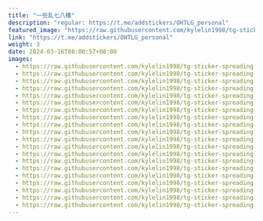 ```yaml
---
title: "一些乱七八糟"
description: "regular: https://t.me/addstickers/OHTLG_personal"
featured_image: "https://raw.githubusercontent.com/kylelin1998/tg-sticker-spreading-worldwide-images/main/img/ce0635d4-ab87-495f-917f-f6afe48bc064.jpg"
link: "https://t.me/addstickers/OHTLG_personal"
weight: 3
date: 2024-03-16T08:00:57+08:00
images:
  - https://raw.githubusercontent.com/kylelin1998/tg-sticker-spreading-worldwide-images/main/img/ce0635d4-ab87-495f-917f-f6afe48bc064.jpg
  - https://raw.githubusercontent.com/kylelin1998/tg-sticker-spreading-worldwide-images/main/img/fca4ea5e-0d05-4c3d-9934-367436cfdb0f.jpg
  - https://raw.githubusercontent.com/kylelin1998/tg-sticker-spreading-worldwide-images/main/img/b8de4181-3bce-403e-a625-e2a56fd7f9d7.jpg
  - https://raw.githubusercontent.com/kylelin1998/tg-sticker-spreading-worldwide-images/main/img/abb2c048-f8a8-4d16-8b72-67d684838687.jpg
  - https://raw.githubusercontent.com/kylelin1998/tg-sticker-spreading-worldwide-images/main/img/636ef056-9cf2-4d75-abee-a99497a800f1.jpg
  - https://raw.githubusercontent.com/kylelin1998/tg-sticker-spreading-worldwide-images/main/img/a39b9a30-3cb9-46e9-90b4-1140d428ef74.jpg
  - https://raw.githubusercontent.com/kylelin1998/tg-sticker-spreading-worldwide-images/main/img/126f377d-ad4e-4d20-b131-c8e3ee50fcd8.jpg
  - https://raw.githubusercontent.com/kylelin1998/tg-sticker-spreading-worldwide-images/main/img/9a60c246-2e2b-4272-8d28-660ffefd8f98.jpg
  - https://raw.githubusercontent.com/kylelin1998/tg-sticker-spreading-worldwide-images/main/img/74411ee8-be27-4be6-b58c-7281f59bdac1.jpg
  - https://raw.githubusercontent.com/kylelin1998/tg-sticker-spreading-worldwide-images/main/img/6b0e1224-a859-40b3-b792-fca32142d552.jpg
  - https://raw.githubusercontent.com/kylelin1998/tg-sticker-spreading-worldwide-images/main/img/a6d58aee-87e4-466f-898d-9173f0dd0681.jpg
  - https://raw.githubusercontent.com/kylelin1998/tg-sticker-spreading-worldwide-images/main/img/c0e719e1-9d18-4592-96e5-ccf6bbb456b9.jpg
  - https://raw.githubusercontent.com/kylelin1998/tg-sticker-spreading-worldwide-images/main/img/fba537dc-5e0e-4fea-9ed5-cb375587b639.jpg
  - https://raw.githubusercontent.com/kylelin1998/tg-sticker-spreading-worldwide-images/main/img/e7e6a856-383e-4583-a700-e71ac3dcc31f.jpg
  - https://raw.githubusercontent.com/kylelin1998/tg-sticker-spreading-worldwide-images/main/img/1eee2be8-b19b-40e7-90e8-e1cdfaeaebad.jpg
  - https://raw.githubusercontent.com/kylelin1998/tg-sticker-spreading-worldwide-images/main/img/ac81642b-e53a-4795-8d8e-6fe7bf17b2aa.jpg
  - https://raw.githubusercontent.com/kylelin1998/tg-sticker-spreading-worldwide-images/main/img/c88ab9ec-4e01-4882-846d-63f7dc13430b.jpg
  - https://raw.githubusercontent.com/kylelin1998/tg-sticker-spreading-worldwide-images/main/img/7e40b17c-39e4-47b5-9260-415eb43a67b8.jpg
  - https://raw.githubusercontent.com/kylelin1998/tg-sticker-spreading-worldwide-images/main/img/3bd1294b-b63c-40d1-90b9-b1072788af72.jpg
  - https://raw.githubusercontent.com/kylelin1998/tg-sticker-spreading-worldwide-images/main/img/08a4aad2-6c3c-40bb-9c89-efc9c2caddc7.jpg
---
```

